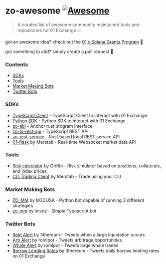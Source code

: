 # zo-awesome [![Awesome](https://awesome.re/badge.svg)](https://awesome.re)

> A curated list of awesome community maintained tools and repositories for 01 Exchange 📈

got an awesome idea? check out the [01 x Solana Grants Program](https://www.notion.so/01exchange/01-Exchange-Grants-Program-ecbab6fde93843caa6924fb5cda3b79e) 💸

got something to add? simply create a pull request 🤝

### Contents
- [SDKs](#sdks)
- [Tools](#tools)
- [Market Making Bots](#market-making-bots)
- [Twitter Bots](#twitter-bots)

### SDKs
- [TypeScript Client](https://github.com/01protocol/zo-client) - TypeScript Client to interact with 01 Exchange
- [Python SDK](https://github.com/01protocol/zo-sdk-py) - Python SDK to interact with 01 Exchange
- [zo-abi](https://github.com/01protocol/zo-abi) - Anchor rust program interface
- [zo-ts-rest-api](https://github.com/01protocol/zo-ts-rest-api) - TypeScript REST API
- [zo-rest-service](https://github.com/01protocol/zo-rest-service) - Rust based local REST service API
- [01-flask](https://github.com/Merstab/01-flask) by Merstab - Real-time Websocket market data API

### Tools
- [Risk calculator](https://riskcalculator01.herokuapp.com/) by Griffin - Risk simulator based on positions, collaterals, and index prices
- [CLI Trading Client](https://github.com/Merstab/zo-cli) by Merstab - Trade using your CLI

### Market Making Bots
- [ZO_MM](https://github.com/M3DUSA101/ZO_MM) by M3DUSA - Python bot capable of running 3 different strategies
- [zo-mm](https://github.com/lmvdz/zo-mm) by lmvdz - Simple Typescript bot

### Twitter Bots
- [Rekt Alert](https://github.com/3thereum/01_liquidations) by 3thereum - Tweets when a large liquidation occurs
- [Arb Alert](https://twitter.com/01_arb_alert) by romlpot - Tweets arbitrage opportunities
- [Whale Alert](https://twitter.com/01_whale_alert) by romlpot - Tweets large whale trades
- [Borrow Lending Rates](https://github.com/3thereum/01_rates) by 3thereum - Tweets daily borrow lending rates on 01 Exchange
